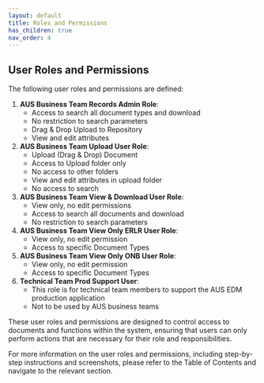 ```yaml
---
layout: default
title: Roles and Permissions
has_children: true
nav_order: 4
---
```

## User Roles and Permissions

The following user roles and permissions are defined:

1. **AUS Business Team Records Admin Role**:
	* Access to search all document types and download
	* No restriction to search parameters
	* Drag & Drop Upload to Repository
	* View and edit attributes
2. **AUS Business Team Upload User Role**:
	* Upload (Drag & Drop) Document
	* Access to Upload folder only
	* No access to other folders
	* View and edit attributes in upload folder
	* No access to search
3. **AUS Business Team View & Download User Role**:
	* View only, no edit permissions
	* Access to search all documents and download
	* No restriction to search parameters
4. **AUS Business Team View Only ERLR User Role**:
	* View only, no edit permission
	* Access to specific Document Types
5. **AUS Business Team View Only ONB User Role**:
	* View only, no edit permission
	* Access to specific Document Types
6. **Technical Team Prod Support User**:
	* This role is for technical team members to support the AUS EDM production application
	* Not to be used by AUS business teams

These user roles and permissions are designed to control access to documents and functions within the system, ensuring that users can only perform actions that are necessary for their role and responsibilities.

For more information on the user roles and permissions, including step-by-step instructions and screenshots, please refer to the Table of Contents and navigate to the relevant section.